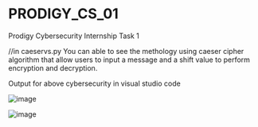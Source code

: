 # PRODIGY_CS_01

Prodigy Cybersecurity Internship Task 1

//in caeservs.py You can able to see the methology using caeser cipher algorithm that allow users to input a message and a shift value to perform encryption and decryption.

Output for above cybersecurity in visual studio code 

![image](https://github.com/gnar18/PRODIGY_CS_01/assets/119476525/84c110eb-0a81-401b-bde7-9f98468dfe1e)

![image](https://github.com/gnar18/PRODIGY_CS_01/assets/119476525/820589a6-b384-4e3d-9da1-8308ec76e159)

